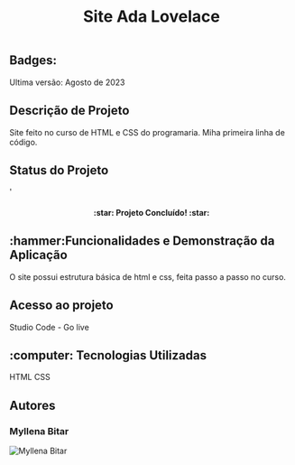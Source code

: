 <h1 align="center">Site Ada Lovelace </h1>

<img src="" alt="">




<h2>Badges:</h2>


Ultima versão: Agosto de 2023

<h2>Descrição de Projeto</h2>
  Site feito no curso de HTML e CSS do programaria. Miha primeira linha de código.

<h2>Status do Projeto</h2>'
<h4 align="center">
  :star: Projeto Concluído! :star:
</h4>
<h2>:hammer:Funcionalidades e Demonstração da Aplicação</h2>
 O site possui estrutura básica de html e css, feita passo a passo no curso.
  
<h2>Acesso ao projeto</h2>
  Studio Code - Go live 

<h2> :computer: Tecnologias Utilizadas</h2>
  HTML
  CSS

<H2>Autores</H2>
<h3>Myllena Bitar</h3>
<img src="https://avatars.githubusercontent.com/u/111917539?v=4" alt="Myllena Bitar">
